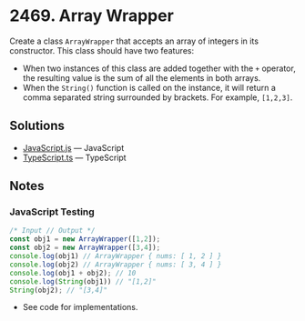 
# 2469. Array Wrapper

Create a class `ArrayWrapper` that accepts an array of integers in its constructor. This class should have two features:

- When two instances of this class are added together with the `+` operator, the resulting value is the sum of all the elements in both arrays.
- When the `String()` function is called on the instance, it will return a comma separated string surrounded by brackets. For example, `[1,2,3]`.

## Solutions

- [JavaScript.js](./JavaScript.js) — JavaScript
- [TypeScript.ts](./TypeScript.ts) — TypeScript

## Notes

### JavaScript Testing

```js
/* Input // Output */
const obj1 = new ArrayWrapper([1,2]);
const obj2 = new ArrayWrapper([3,4]);
console.log(obj1) // ArrayWrapper { nums: [ 1, 2 ] }
console.log(obj2) // ArrayWrapper { nums: [ 3, 4 ] }
console.log(obj1 + obj2); // 10
console.log(String(obj1)) // "[1,2]"
String(obj2); // "[3,4]"
```

- See code for implementations.
